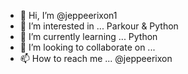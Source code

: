 - 👋 Hi, I’m @jeppeerixon1
- 👀 I’m interested in ... Parkour & Python
- 🌱 I’m currently learning ... Python
- 💞️ I’m looking to collaborate on ... 
- 📫 How to reach me ... @jeppeerixon

<!---
jeppeparkour/jeppeparkour is a ✨ special ✨ repository because its `README.md` (this file) appears on your GitHub profile.
You can click the Preview link to take a look at your changes.
--->
